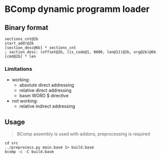 # BComp dynamic programm loader

## Binary format 
```
sections_cnt@2b
start_addr@2b
[section_desc@6b] * sections_cnt
; section_desc: (offset@2b, (is_code@1, 0000, len@11)@2b, org@2b)@6b
[cmd@2b] * len
```

### Limitations
- working:
  - absolute direct addressing
  - relative direct addressing
  - basm WORD $ directive 
- not working:
  - relative indirect addressing

 

## Usage
> BComp assembly is used with addons, preprocessing is required

```shell
cd src
../preprocess.py main.basm 1> build.basm
bcomp -c -C build.basm
```